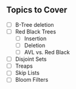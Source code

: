 ## Topics to Cover
- [ ] B-Tree deletion
- [ ] Red Black Trees
	- [ ] Insertion
	- [ ] Deletion
	- [ ] AVL vs. Red Black
- [ ] Disjoint Sets
- [ ] Treaps
- [ ] Skip Lists
- [ ] Bloom Filters